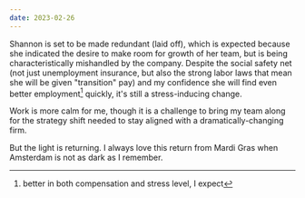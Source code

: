 ```yaml
---
date: 2023-02-26
---
```


Shannon is set to be made redundant (laid off), which is expected because she indicated the desire to make room for growth of her team, but is being characteristically mishandled by the company. Despite the social safety net (not just unemployment insurance, but also the strong labor laws that mean she will be given "transition" pay) and my confidence she will find even better employment[^better] quickly, it's still a stress-inducing change.

[^better]: better in both compensation and stress level, I expect

Work is more calm for me, though it is a challenge to bring my team along for the strategy shift needed to stay aligned with a dramatically-changing firm.

But the light is returning. I always love this return from Mardi Gras when Amsterdam is not as dark as I remember.
